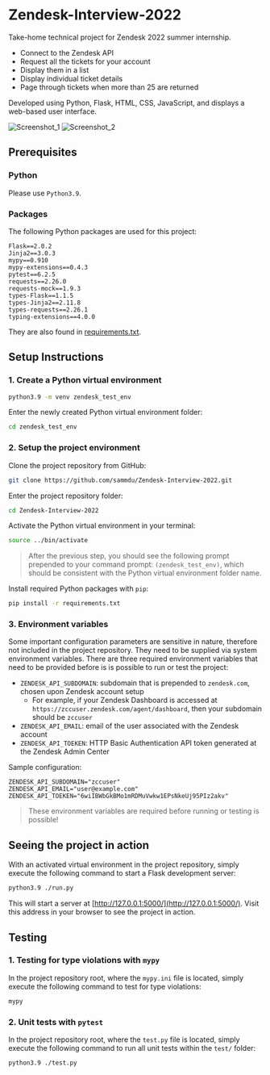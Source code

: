 # Zendesk-Interview-2022
Take-home technical project for Zendesk 2022 summer internship.
* Connect to the Zendesk API
* Request all the tickets for your account
* Display them in a list
* Display individual ticket details
* Page through tickets when more than 25 are returned

Developed using Python, Flask, HTML, CSS, JavaScript, and displays a web-based user interface.

![Screenshot_1](https://user-images.githubusercontent.com/10665890/143807317-09d29b96-74a0-46e1-8e0d-e3221bb633e6.png)
![Screenshot_2](https://user-images.githubusercontent.com/10665890/143807350-2ce67bb3-e4fb-42f8-bf1b-eb960d19c261.png)


## Prerequisites
### Python
Please use `Python3.9`.
### Packages
The following Python packages are used for this project:
```
Flask==2.0.2
Jinja2==3.0.3
mypy==0.910
mypy-extensions==0.4.3
pytest==6.2.5
requests==2.26.0
requests-mock==1.9.3
types-Flask==1.1.5
types-Jinja2==2.11.8
types-requests==2.26.1
typing-extensions==4.0.0
```
They are also found in [requirements.txt](https://github.com/sammdu/Zendesk-Interview-2022/blob/main/requirements.txt).

## Setup Instructions

### 1. Create a Python virtual environment
```bash
python3.9 -m venv zendesk_test_env
```
Enter the newly created Python virtual environment folder:
```bash
cd zendesk_test_env
```

### 2. Setup the project environment
Clone the project repository from GitHub:
```bash
git clone https://github.com/sammdu/Zendesk-Interview-2022.git
```
Enter the project repository folder:
```bash
cd Zendesk-Interview-2022
```
Activate the Python virtual environment in your terminal:
```bash
source ../bin/activate
```
> After the previous step, you should see the following prompt prepended to your command prompt: `(zendesk_test_env)`, which should be consistent with the Python virtual environment folder name.

Install required Python packages with `pip`:
```bash
pip install -r requirements.txt
```

### 3. Environment variables
Some important configuration parameters are sensitive in nature, therefore not included in the project repository. They need to be supplied via system environment variables.
There are three required environment variables that need to be provided before is is possible to run or test the project:
* `ZENDESK_API_SUBDOMAIN`: subdomain that is prepended to `zendesk.com`, chosen upon Zendesk account setup
    * For example, if your Zendesk Dashboard is accessed at `https://zccuser.zendesk.com/agent/dashboard`, then your subdomain should be `zccuser`
* `ZENDESK_API_EMAIL`: email of the user associated with the Zendesk account
* `ZENDESK_API_TOEKEN`: HTTP Basic Authentication API token generated at the Zendesk Admin Center

Sample configuration:
```
ZENDESK_API_SUBDOMAIN="zccuser"
ZENDESK_API_EMAIL="user@example.com"
ZENDESK_API_TOEKEN="6wiIBWbGkBMo1mRDMuVwkw1EPsNkeUj95PIz2akv"
```

> These environment variables are required before running or testing is possible!

## Seeing the project in action
With an activated virtual environment in the project repository, simply execute the following command to start a Flask development server:
```bash
python3.9 ./run.py
```
This will start a server at [http://127.0.0.1:5000/](http://127.0.0.1:5000/). Visit this address in your browser to see the project in action.

## Testing
### 1. Testing for type violations with `mypy`
In the project repository root, where the `mypy.ini` file is located, simply execute the following command to test for type violations:
```bash
mypy
```

### 2. Unit tests with `pytest`
In the project repository root, where the `test.py` file is located, simply execute the following command to run all unit tests within the `test/` folder:
```bash
python3.9 ./test.py
```
